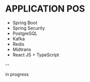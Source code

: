 # APPLICATION POS

- Spring Boot
- Spring Security
- PostgreSQL
- Kafka
- Redis
- Midtrans
- React JS + TypeScript

--

in progress